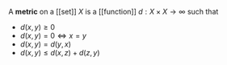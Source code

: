 A **metric** on a [[set]] $X$ is a [[function]] $d: X \times X \to \infty$ such that

* $d(x,y) \geq 0$
* $d(x, y) = 0 \iff x = y$
* $d(x,y) = d(y,x)$
* $d(x,y) \leq d(x, z) + d(z,y)$